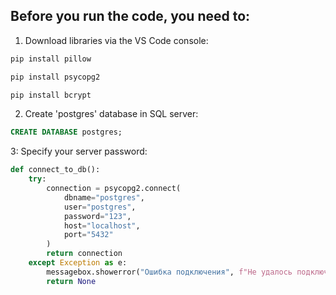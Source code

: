 ## Before you run the code, you need to:

1. Download libraries via the VS Code console:
```python
pip install pillow
```
```python
pip install psycopg2
```
```python
pip install bcrypt
```

2. Create 'postgres' database in SQL server:
```SQL
CREATE DATABASE postgres;
```

3: Specify your server password:
```python
def connect_to_db():
    try:
        connection = psycopg2.connect(
            dbname="postgres",
            user="postgres",
            password="123",
            host="localhost",
            port="5432"
        )
        return connection
    except Exception as e:
        messagebox.showerror("Ошибка подключения", f"Не удалось подключиться к базе данных: {e}")
        return None
```
